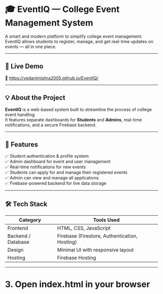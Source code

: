 # 🎓 EventIQ — College Event Management System

A smart and modern platform to simplify college event management.  
EventIQ allows students to register, manage, and get real-time updates on events — all in one place.

---

## 🚀 Live Demo  
🔗 https://vedantmishra2005.github.io/EventIQ/


---

## 💡 About the Project

**EventIQ** is a web-based system built to streamline the process of college event handling.  
It features separate dashboards for **Students** and **Admins**, real-time notifications, and a secure Firebase backend.

---

## 🧠 Features

✅ Student authentication & profile system  
✅ Admin dashboard for event and user management  
✅ Real-time notifications for new events  
✅ Students can apply for and manage their registered events  
✅ Admin can view and manage all applications  
✅ Firebase-powered backend for live data storage  

---

## 🛠️ Tech Stack

| Category | Tools Used |
|-----------|-------------|
| Frontend | HTML, CSS, JavaScript |
| Backend / Database | Firebase (Firestore, Authentication, Hosting) |
| Design | Minimal UI with responsive layout |
| Hosting | Firebase Hosting |

---


# 3. Open index.html in your browser
